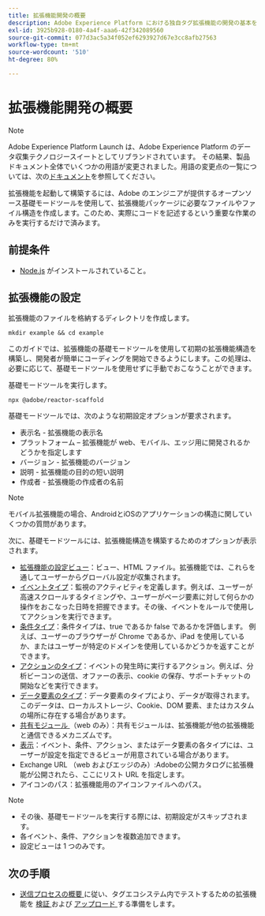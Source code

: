 ```yaml
---
title: 拡張機能開発の概要
description: Adobe Experience Platform における独自タグ拡張機能の開発の基本を学びます。
exl-id: 3925b928-0180-4a4f-aaa6-42f342089560
source-git-commit: 077d3ac5a34f052ef6293927d67e3cc8afb27563
workflow-type: tm+mt
source-wordcount: '510'
ht-degree: 80%

---
```


# 拡張機能開発の概要

>[!NOTE]
>
>Adobe Experience Platform Launch は、Adobe Experience Platform のデータ収集テクノロジースイートとしてリブランドされています。 その結果、製品ドキュメント全体でいくつかの用語が変更されました。用語の変更点の一覧については、次の[ドキュメント](../term-updates.md)を参照してください。

拡張機能を起動して構築するには、Adobe のエンジニアが提供するオープンソース基礎モードツールを使用して、拡張機能パッケージに必要なファイルやファイル構造を作成します。このため、実際にコードを記述するという重要な作業のみを実行するだけで済みます。

## 前提条件

* [Node.js](https://nodejs.org/ja/download/) がインストールされていること。

## 拡張機能の設定

拡張機能のファイルを格納するディレクトリを作成します。

```shell
mkdir example && cd example
```

このガイドでは、拡張機能の基礎モードツールを使用して初期の拡張機能構造を構築し、開発者が簡単にコーディングを開始できるようにします。この処理は、必要に応じて、基礎モードツールを使用せずに手動でおこなうことができます。

基礎モードツールを実行します。

```shell
npx @adobe/reactor-scaffold
```

基礎モードツールでは、次のような初期設定オプションが要求されます。

* 表示名 - 拡張機能の表示名
* プラットフォーム – 拡張機能が web、モバイル、エッジ用に開発されるかどうかを指定します
* バージョン - 拡張機能のバージョン
* 説明 - 拡張機能の目的の短い説明
* 作成者 - 拡張機能の作成者の名前

>[!NOTE]
> モバイル拡張機能の場合、AndroidとiOSのアプリケーションの構造に関していくつかの質問があります。

次に、基礎モードツールには、拡張機能構造を構築するためのオプションが表示されます。

* [拡張機能の設定ビュー](./configuration.md)：ビュー、HTML ファイル。拡張機能では、これらを通してユーザーからグローバル設定が収集されます。
* [イベントタイプ](./web/event-types.md)：監視のアクティビティを定義します。例えば、ユーザーが高速スクロールするタイミングや、ユーザーがページ要素に対して何らかの操作をおこなった日時を把握できます。その後、イベントをルールで使用してアクションを実行できます。
* [条件タイプ](./web/condition-types.md)：条件タイプは、true であるか false であるかを評価します。
例えば、ユーザーのブラウザーが Chrome であるか、iPad を使用しているか、またはユーザーが特定のドメインを使用しているかどうかを返すことができます。
* [アクションのタイプ](./web/action-types.md)：イベントの発生時に実行するアクション。例えば、分析ビーコンの送信、オファーの表示、cookie の保存、サポートチャットの開始などを実行できます。
* [データ要素のタイプ](./web/data-element-types.md)：データ要素のタイプにより、データが取得されます。このデータは、ローカルストレージ、Cookie、DOM 要素、またはカスタムの場所に存在する場合があります。
* [ 共有モジュール ](./web/shared.md) （web のみ）：共有モジュールは、拡張機能が他の拡張機能と通信できるメカニズムです。
* [表示](./web/views.md)：イベント、条件、アクション、またはデータ要素の各タイプには、ユーザーが設定を指定できるビューが用意されている場合があります。
* Exchange URL （web およびエッジのみ）:Adobeの公開カタログに拡張機能が公開されたら、ここにリスト URL を指定します。
* アイコンのパス：拡張機能用のアイコンファイルへのパス。

>[!NOTE]
>
>* その後、基礎モードツールを実行する際には、初期設定がスキップされます。
>* 各イベント、条件、アクションを複数追加できます。
>* 設定ビューは 1 つのみです。

## 次の手順

* [ 送信プロセスの概要 ](./submit/overview.md) に従い、タグエコシステム内でテストするための拡張機能を [ 検証 ](./submit/upload-and-test.md#validate) および [ アップロード ](./submit/upload-and-test.md#integration) する準備をします。
